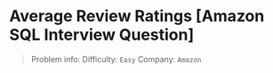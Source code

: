 # Average Review Ratings [Amazon SQL Interview Question]

> Problem info:
> Difficulty: `Easy`
> Company: `Amazon`

